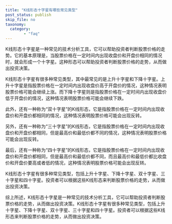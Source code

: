 ```yaml
---
title: "K线形态十字星有哪些常见类型"
post_status: publish
skip_file: no
taxonomy:
  category:
        - "faq"
---
```


K线形态十字星是一种常见的技术分析工具，它可以帮助投资者判断股票价格的走势。它的基本原理是，当股票价格在一定时间内出现收盘价和开盘价相同的情况时，就会形成一个十字星。这种形态可以帮助投资者判断股票价格的走势，从而做出投资决策。

K线形态十字星有很多种常见类型，其中最常见的是上升十字星和下降十字星。上升十字星是指股票价格在一定时间内出现收盘价高于开盘价的情况，这种情况表明股票价格可能会继续上涨。而下降十字星则是指股票价格在一定时间内出现收盘价低于开盘价的情况，这种情况表明股票价格可能会继续下跌。

此外，还有一种称为“双十字星”的K线形态，它是指股票价格在一定时间内出现收盘价和开盘价都相同的情况，这种情况表明股票价格可能会出现反转。

另外，还有一种称为“三十字星”的K线形态，它是指股票价格在一定时间内出现收盘价和开盘价都相同，但是最高价和最低价都不同的情况，这种情况表明股票价格可能会出现反转。

最后，还有一种称为“四十字星”的K线形态，它是指股票价格在一定时间内出现收盘价和开盘价都相同，但是最高价和最低价都不同，而且最高价和最低价都比收盘价和开盘价要高或者低的情况，这种情况表明股票价格可能会出现反转。

K线形态十字星有很多种常见类型，包括上升十字星、下降十字星、双十字星、三十字星和四十字星。投资者可以根据这些K线形态来判断股票价格的走势，从而做出投资决策。

综上所述，K线形态十字星是一种常见的技术分析工具，它可以帮助投资者判断股票价格的走势，从而做出投资决策。K线形态十字星有很多种常见类型，包括上升十字星、下降十字星、双十字星、三十字星和四十字星。投资者可以根据这些K线形态来判断股票价格的走势，从而做出投资决策。
